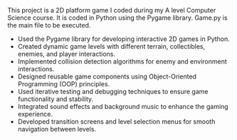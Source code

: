 This project is a 2D platform game I coded during my A level Computer Science course. It is coded in Python using the Pygame library.
Game.py is the main file to be executed.

- Used the Pygame library for developing interactive 2D games in Python.
- Created dynamic game levels with different terrain, collectibles, enemies, and player interactions.
- Implemented collision detection algorithms for enemy and environment interactions.
- Designed reusable game components using Object-Oriented Programming (OOP) principles.
- Used iterative testing and debugging techniques to ensure game functionality and stability.
- Integrated sound effects and background music to enhance the gaming experience.
- Developed transition screens and level selection menus for smooth navigation between levels.
